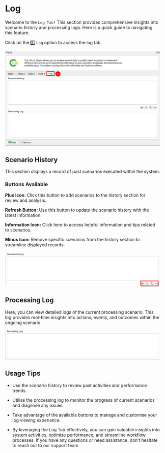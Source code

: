# Log

Welcome to the `Log Tab!` This section provides comprehensive insights into scenario history and processing logs. Here is a quick guide to navigating this feature.

Click on the 1️⃣ `Log` option to access the log tab.

![Logs](./img/logs-1.png)

## Scenario History

This section displays a record of past scenarios executed within the system.

### Buttons Available

**Plus Icon:** Click this button to add scenarios to the history section for review and analysis.

**Refresh Button:** Use this button to update the scenario history with the latest information.

**Information Icon:** Click here to access helpful information and tips related to scenarios.

**Minus Icon:** Remove specific scenarios from the history section to streamline displayed records.

![Scenarion history](./img/logs-2.png)


## Processing Log

Here, you can view detailed logs of the current processing scenario.
This log provides real-time insights into actions, events, and outcomes within the ongoing scenario.

![Processing log](./img/logs-3.png)

## Usage Tips

- Use the scenario history to review past activities and performance trends.

- Utilise the processing log to monitor the progress of current scenarios and diagnose any issues.

- Take advantage of the available buttons to manage and customise your log viewing experience.

- By leveraging the Log Tab effectively, you can gain valuable insights into system activities, optimise performance, and streamline workflow processes. If you have any questions or need assistance, don't hesitate to reach out to our support team.